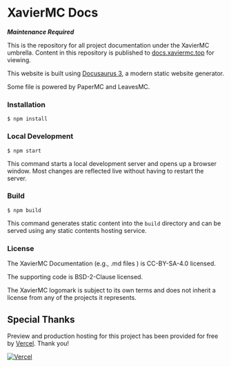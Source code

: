 # XavierMC Docs

***Maintenance Required***

This is the repository for all project documentation under the XavierMC umbrella.
Content in this repository is published to [docs.xaviermc.top](https://docs.xaviermc.top) for viewing.

This website is built using [Docusaurus 3](https://docusaurus.io/), a modern static website generator.

Some file is powered by PaperMC and LeavesMC.

### Installation

```
$ npm install
```

### Local Development

```
$ npm start
```

This command starts a local development server and opens up a browser window. Most changes are reflected live without having to restart the server.

### Build

```
$ npm build
```

This command generates static content into the `build` directory and can be served using any static contents hosting service.

### License

The XavierMC Documentation (e.g., .md files ) is CC-BY-SA-4.0 licensed.

The supporting code is BSD-2-Clause licensed.

The XavierMC logomark is subject to its own terms and does not inherit a license from any of the projects it represents.

## Special Thanks

[vercel]: https://vercel.com?utm_source=leavesmc&utm_campaign=oss

Preview and production hosting for this project has been provided for free by [Vercel]. Thank you!

[![Vercel](https://www.datocms-assets.com/31049/1618983297-powered-by-vercel.svg)][vercel]
